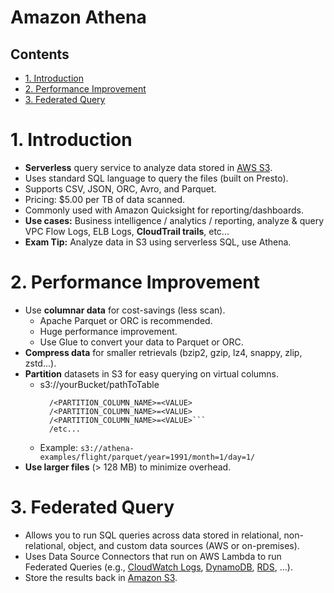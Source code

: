 # Amazon Athena<!-- omit in toc -->

## Contents <!-- omit in toc -->

- [1. Introduction](#1-introduction)
- [2. Performance Improvement](#2-performance-improvement)
- [3. Federated Query](#3-federated-query)

# 1. Introduction

- **Serverless** query service to analyze data stored in [AWS S3](Amazon%20S3.md).
- Uses standard SQL language to query the files (built on Presto).
- Supports CSV, JSON, ORC, Avro, and Parquet.
- Pricing: $5.00 per TB of data scanned.
- Commonly used with Amazon Quicksight for reporting/dashboards.
- **Use cases:** Business intelligence / analytics / reporting, analyze & query VPC Flow Logs, ELB Logs, **CloudTrail trails**, etc...
- **Exam Tip:** Analyze data in S3 using serverless SQL, use Athena.

# 2. Performance Improvement

- Use **columnar data** for cost-savings (less scan).
  - Apache Parquet or ORC is recommended.
  - Huge performance improvement.
  - Use Glue to convert your data to Parquet or ORC.
- **Compress data** for smaller retrievals (bzip2, gzip, lz4, snappy, zlip, zstd...).
- **Partition** datasets in S3 for easy querying on virtual columns.
  - s3://yourBucket/pathToTable
    ````
      /<PARTITION_COLUMN_NAME>=<VALUE>
      /<PARTITION_COLUMN_NAME>=<VALUE>
      /<PARTITION_COLUMN_NAME>=<VALUE>```
      /etc...
    ````
  - Example: `s3://athena-examples/flight/parquet/year=1991/month=1/day=1/`
- **Use larger files** (> 128 MB) to minimize overhead.

# 3. Federated Query

- Allows you to run SQL queries across data stored in relational, non-relational, object, and custom data sources (AWS or on-premises).
- Uses Data Source Connectors that run on AWS Lambda to run Federated Queries (e.g., [CloudWatch Logs](AWS%20CloudWatch.md), [DynamoDB](AWS%20DynamoDB.md), [RDS](AWS%20RDS.md), ...).
- Store the results back in [Amazon S3](Amazon%20S3.md).

